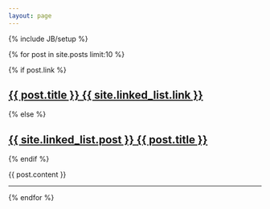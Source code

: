 ```yaml
---
layout: page
---
```

{% include JB/setup %}

{% for post in site.posts limit:10 %}
<section>

  {% if post.link %}
  <h1 class="emphnext"><a href="{{ post.link }}">{{ post.title }} {{ site.linked_list.link }}</a></h1>
  {% else %}
  <h1 class="emphnext"><a href="{{ post.url }}">{{ site.linked_list.post }} {{ post.title }}</a></h1>
  {% endif %}

  {{ post.content }}
</section>
<hr />
{% endfor %}


